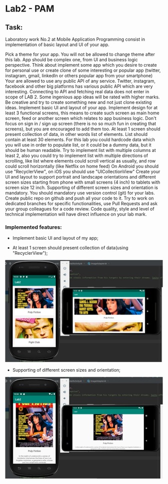 # Lab2 - PAM 

## Task:

Laboratory work No.2 at Mobile Application Programming consist in implementation of basic layout and UI of your app.

Pick a theme for your app. You will not be allowed to change theme after this lab.
App should be complex one, from UI and business logic perspective. Think about implement some app which you desire to create for personal use or create clone of some interesting or popular app (twitter, instagram, gmail, linkedIn or others popular app from your smartphone)
Your are allowed to use any public API of any service. Twitter, instagram, facebook and other big platforms has various public API which are very interesting. Connecting to API and fetching real data does not enter in scope of LAB 2.
Some ingenious app ideas will be rated with higher marks. Be creative and try to create something new and not just clone existing ideas.
Implement basic UI and layout of your app. Implement design for at least 3 functional screens, this means to create such screen as main home screen, feed or another screen which relates to app business logic.
Don't focus on sign in / sign up screen (there is no so much fun in creating that screens), but you are encouraged to add them too.
At least 1 screen should present collection of data, in other words list of elements.
List should contain at least 30 elements. For this lab you could hardcode data which you will use in order to populate list, or it could be a dummy data, but it should be human readable.
Try to implement list with multiple columns at least 2, also you could try to implement list with multiple directions of scrolling, like list where elements could scroll vertical as usually, and row could scroll horizontally (like Netflix on home feed)
On Android you should use "RecyclerView", on iOS you should use "UICollectionView"
Create your UI and layout to support portrait and landscape orientations and different screen sizes starting from phone with small screens (4 inch) to tablets with screen size 12 inch. Supporting of different screen sizes and orientation is mandatory.
You should mandatory use version control (git) for your labs. Create public repo on github and push all your code to it. Try to work on dedicated branches for specific functionalities, use Pull Requests and ask your group colleagues for a code review.
Code quality, style and level of technical implementation will have direct influence on your lab mark.

### Implemented features:
- Implement basic UI and layout of my app;

- At least 1 screen should present collection of data(using "RecyclerView");

![alt text](https://github.com/ivyana/PAM/blob/lab2/screenshots/1.jpg)

- Supporting of different screen sizes and orientation;

![alt text](https://github.com/ivyana/PAM/blob/lab2/screenshots/2.jpg)
